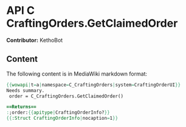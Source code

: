 # API C CraftingOrders.GetClaimedOrder

**Contributor:** KethoBot

## Content

The following content is in MediaWiki markdown format:

```mediawiki
{{wowapi|t=a|namespace=C_CraftingOrders|system=CraftingOrderUI}}
Needs summary.
 order = C_CraftingOrders.GetClaimedOrder()

==Returns==
:;order:{{apitype|CraftingOrderInfo?}}
{{:Struct CraftingOrderInfo|nocaption=1}}
```